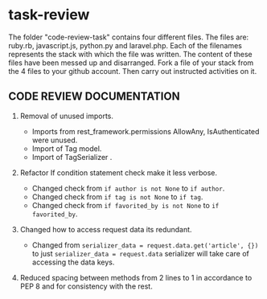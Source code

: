 # task-review
The folder "code-review-task" contains four different files. 
The files are: ruby.rb, javascript.js, python.py and laravel.php. Each of the filenames represents the stack with which the file was written. 
The content of these files have been messed up and disarranged.
Fork a file of your stack from the 4 files to your github account. 
Then carry out instructed activities on it.

## CODE REVIEW DOCUMENTATION
1. Removal of unused imports.
   - Imports from rest_framework.permissions AllowAny, IsAuthenticated were unused.
   - Import of Tag model.
   - Import of TagSerializer .

2. Refactor If condition statement check make it less verbose.
   - Changed check from `if author is not None` to `if author`.
   - Changed check from `if tag is not None` to `if tag`.
   - Changed check from `if favorited_by is not None` to `if favorited_by`.

3. Changed how to access request data its redundant.
   - Changed from `serializer_data = request.data.get('article', {})` to just `serializer_data = request.data` serializer will take care of accessing the data keys.

4. Reduced spacing between methods from 2 lines to 1 in accordance to PEP 8 and for consistency with the rest.
